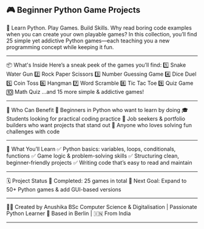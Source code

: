 🎮 Beginner Python Game Projects
-----------
🚀 Learn Python. Play Games. Build Skills.
Why read boring code examples when you can create your own playable games?
In this collection, you’ll find 25 simple yet addictive Python games—each teaching you a new programming concept while keeping it fun.

----------------

📦 What's Inside
Here’s a sneak peek of the games you’ll find:
1️⃣ Snake Water Gun
2️⃣ Rock Paper Scissors
3️⃣ Number Guessing Game
4️⃣ Dice Duel
5️⃣ Coin Toss
6️⃣ Hangman
7️⃣ Word Scramble
8️⃣ Tic Tac Toe
9️⃣ Quiz Game
🔟 Math Quiz
...and 15 more simple & addictive games!

--------------

👥 Who Can Benefit
🐍 Beginners in Python who want to learn by doing
🎓 Students looking for practical coding practice
💼 Job seekers & portfolio builders who want projects that stand out
🧠 Anyone who loves solving fun challenges with code

--------------

🎯 What You’ll Learn
✅ Python basics: variables, loops, conditionals, functions
✅ Game logic & problem-solving skills
✅ Structuring clean, beginner-friendly projects
✅ Writing code that’s easy to read and maintain

---------------

🗓 Project Status
📅 Completed: 25 games in total
🚀 Next Goal: Expand to 50+ Python games & add GUI-based versions

----------------

👩‍💻 Created by
Anushika
BSc Computer Science & Digitalisation | Passionate Python Learner
📍 Based in Berlin | 🇮🇳 From India

------------
